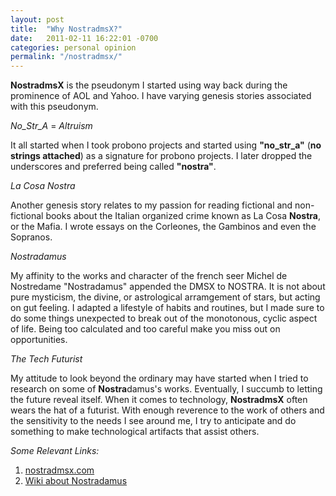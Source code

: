 ```yaml
---
layout: post
title:  "Why NostradmsX?"
date:   2011-02-11 16:22:01 -0700
categories: personal opinion
permalink: "/nostradmsx/"
---
```

**NostradmsX** is the pseudonym I started using way back during the prominence of AOL and Yahoo. I have varying genesis stories associated with this pseudonym. 

_No_Str_A_ = *Altruism*

It all started when I took probono projects and started using **"no_str_a"** (__no strings attached__) as a signature for probono projects. I later dropped the underscores and preferred being called **"nostra"**. 

_La Cosa Nostra_

Another genesis story relates to my passion for reading fictional and non-fictional books about the Italian organized crime known as La Cosa **Nostra**, or the Mafia. I wrote essays on the Corleones, the Gambinos and even the Sopranos. 

_Nostradamus_

My affinity to the works and character of the french seer Michel de Nostredame "Nostradamus" appended the DMSX to NOSTRA. It is not about pure mysticism, the divine, or astrological arramgement of stars, but acting on gut feeling. I adapted a lifestyle of habits and routines, but I made sure to do some things unexpected to break out of the monotonous, cyclic aspect of life. Being too calculated and too careful make you miss out on opportunities.

_The Tech Futurist_

My attitude to look beyond the ordinary may have started when I tried to research on some of **Nostra**damus's works. Eventually, I succumb to letting the future reveal itself. When it comes to technology, **NostradmsX** often wears the hat of a futurist. With enough reverence to the work of others and the sensitivity to the needs I see around me, I try to anticipate and do something to make technological artifacts that assist others.

*Some Relevant Links:*
1. [nostradmsx.com](http://www.nostradmsx.com)
2. [Wiki about Nostradamus](https://en.wikipedia.org/wiki/Nostradamus)


